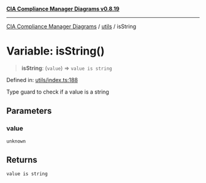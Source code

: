 [**CIA Compliance Manager Diagrams v0.8.19**](../../README.md)

***

[CIA Compliance Manager Diagrams](../../modules.md) / [utils](../README.md) / isString

# Variable: isString()

> **isString**: (`value`) => `value is string`

Defined in: [utils/index.ts:188](https://github.com/Hack23/cia-compliance-manager/blob/8a17389ebf0d2a027875b835eec814811b99abcc/src/utils/index.ts#L188)

Type guard to check if a value is a string

## Parameters

### value

`unknown`

## Returns

`value is string`
